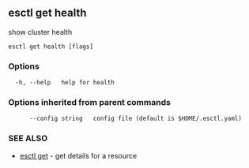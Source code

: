 ## esctl get health

show cluster health

```
esctl get health [flags]
```

### Options

```
  -h, --help   help for health
```

### Options inherited from parent commands

```
      --config string   config file (default is $HOME/.esctl.yaml)
```

### SEE ALSO

* [esctl get](esctl_get.md)	 - get details for a resource

